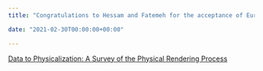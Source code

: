 ```yaml
---
title: "Congratulations to Hessam and Fatemeh for the acceptance of Eurovis STAR paper"

date: "2021-02-30T00:00:00+00:00"

---
```


[Data to Physicalization: A Survey of the Physical Rendering Process](https://arxiv.org/abs/2102.11175)
